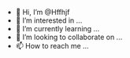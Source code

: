 - 👋 Hi, I’m @Hffhjf
- 👀 I’m interested in ...
- 🌱 I’m currently learning ...
- 💞️ I’m looking to collaborate on ...
- 📫 How to reach me ...

<!---
Hffhjf/Hffhjf is a ✨ special ✨ repository because its `README.md` (this file) appears on your GitHub profile.
You can click the Preview link to take a look at your changes.
--->
